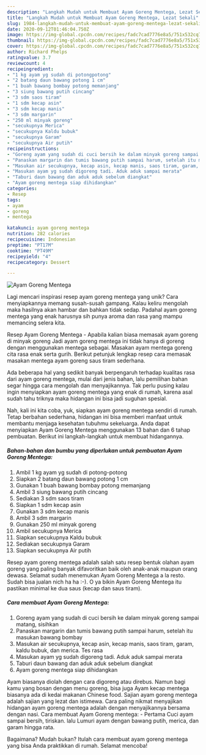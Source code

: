 ```yaml
---
description: "Langkah Mudah untuk Membuat Ayam Goreng Mentega, Lezat Sekali"
title: "Langkah Mudah untuk Membuat Ayam Goreng Mentega, Lezat Sekali"
slug: 1984-langkah-mudah-untuk-membuat-ayam-goreng-mentega-lezat-sekali
date: 2020-09-12T01:46:04.750Z
image: https://img-global.cpcdn.com/recipes/fadc7cad7776e8a5/751x532cq70/ayam-goreng-mentega-foto-resep-utama.jpg
thumbnail: https://img-global.cpcdn.com/recipes/fadc7cad7776e8a5/751x532cq70/ayam-goreng-mentega-foto-resep-utama.jpg
cover: https://img-global.cpcdn.com/recipes/fadc7cad7776e8a5/751x532cq70/ayam-goreng-mentega-foto-resep-utama.jpg
author: Richard Phelps
ratingvalue: 3.7
reviewcount: 4
recipeingredient:
- "1 kg ayam yg sudah di potongpotong"
- "2 batang daun bawang potong 1 cm"
- "1 buah bawang bombay potong memanjang"
- "3 siung bawang putih cincang"
- "3 sdm saos tiram"
- "1 sdm kecap asin"
- "3 sdm kecap manis"
- "3 sdm margarin"
- "250 ml minyak goreng"
- "secukupnya Merica"
- "secukupnya Kaldu bubuk"
- "secukupnya Garam"
- "secukupnya Air putih"
recipeinstructions:
- "Goreng ayam yang sudah di cuci bersih ke dalam minyak goreng sampai matang, sisihkan"
- "Panaskan margarin dan tumis bawang putih sampai harum, setelah itu masukan bawang bombay"
- "Masukan air secukupnya, kecap asin, kecap manis, saos tiram, garam, kaldu bubuk, dan merica. Tes rasa"
- "Masukan ayam yg sudah digoreng tadi. Aduk aduk sampai merata"
- "Taburi daun bawang dan aduk aduk sebelum diangkat"
- "Ayam goreng mentega siap dihidangkan"
categories:
- Resep
tags:
- ayam
- goreng
- mentega

katakunci: ayam goreng mentega 
nutrition: 282 calories
recipecuisine: Indonesian
preptime: "PT17M"
cooktime: "PT49M"
recipeyield: "4"
recipecategory: Dessert

---
```



![Ayam Goreng Mentega](https://img-global.cpcdn.com/recipes/fadc7cad7776e8a5/751x532cq70/ayam-goreng-mentega-foto-resep-utama.jpg)

Lagi mencari inspirasi resep ayam goreng mentega yang unik? Cara menyiapkannya memang susah-susah gampang. Kalau keliru mengolah maka hasilnya akan hambar dan bahkan tidak sedap. Padahal ayam goreng mentega yang enak harusnya sih punya aroma dan rasa yang mampu memancing selera kita.

Resep Ayam Goreng Mentega - Apabila kalian biasa memasak ayam goreng di minyak goreng Jadi ayam goreng mentega ini tidak hanya di goreng dengan menggunakan mentega sebagai. Masakan ayam mentega goreng cita rasa enak serta gurih. Berikut petunjuk lengkap resep cara memasak masakan mentega ayam goreng saus tiram sederhana.

Ada beberapa hal yang sedikit banyak berpengaruh terhadap kualitas rasa dari ayam goreng mentega, mulai dari jenis bahan, lalu pemilihan bahan segar hingga cara mengolah dan menyajikannya. Tak perlu pusing kalau ingin menyiapkan ayam goreng mentega yang enak di rumah, karena asal sudah tahu triknya maka hidangan ini bisa jadi suguhan spesial.


Nah, kali ini kita coba, yuk, siapkan ayam goreng mentega sendiri di rumah. Tetap berbahan sederhana, hidangan ini bisa memberi manfaat untuk membantu menjaga kesehatan tubuhmu sekeluarga. Anda dapat menyiapkan Ayam Goreng Mentega menggunakan 13 bahan dan 6 tahap pembuatan. Berikut ini langkah-langkah untuk membuat hidangannya.

<!--inarticleads1-->

##### Bahan-bahan dan bumbu yang diperlukan untuk pembuatan Ayam Goreng Mentega:

1. Ambil 1 kg ayam yg sudah di potong-potong
1. Siapkan 2 batang daun bawang potong 1 cm
1. Gunakan 1 buah bawang bombay potong memanjang
1. Ambil 3 siung bawang putih cincang
1. Sediakan 3 sdm saos tiram
1. Siapkan 1 sdm kecap asin
1. Gunakan 3 sdm kecap manis
1. Ambil 3 sdm margarin
1. Gunakan 250 ml minyak goreng
1. Ambil secukupnya Merica
1. Siapkan secukupnya Kaldu bubuk
1. Sediakan secukupnya Garam
1. Siapkan secukupnya Air putih


Resep ayam goreng mentega adalah salah satu resep bentuk olahan ayam goreng yang paling banyak difavoritkan baik oleh anak-anak maupun orang dewasa. Selamat sudah menemukan Ayam Goreng Mentega a la resto. Sudah bisa jualan nich ha ha :-). O ya bikin Ayam Goreng Mentega itu pastikan minimal ke dua saus (kecap dan saus tiram). 

<!--inarticleads2-->

##### Cara membuat Ayam Goreng Mentega:

1. Goreng ayam yang sudah di cuci bersih ke dalam minyak goreng sampai matang, sisihkan
1. Panaskan margarin dan tumis bawang putih sampai harum, setelah itu masukan bawang bombay
1. Masukan air secukupnya, kecap asin, kecap manis, saos tiram, garam, kaldu bubuk, dan merica. Tes rasa
1. Masukan ayam yg sudah digoreng tadi. Aduk aduk sampai merata
1. Taburi daun bawang dan aduk aduk sebelum diangkat
1. Ayam goreng mentega siap dihidangkan


Ayam biasanya diolah dengan cara digoreng atau direbus. Namun bagi kamu yang bosan dengan menu goreng, bisa juga Ayam kecap mentega biasanya ada di kedai makanan Chinese food. Sajian ayam goreng mentega adalah sajian yang lezat dan istimewa. Cara paling nikmat menyajikan hidangan ayam goreng mentega adalah dengan menyajikannya bersama dengan nasi. Cara membuat Ayam Goreng mentega: - Pertama Cuci ayam sampai bersih, tiriskan. lalu Lumuri ayam dengan bawang putih, merica, dan garam hingga rata. 

Bagaimana? Mudah bukan? Itulah cara membuat ayam goreng mentega yang bisa Anda praktikkan di rumah. Selamat mencoba!

